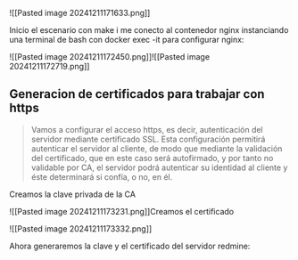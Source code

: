 
![[Pasted image 20241211171633.png]]

Inicio el escenario con make i me conecto al contenedor nginx instanciando una terminal de bash con docker exec -it para configurar nginx:

![[Pasted image 20241211172450.png]]![[Pasted image 20241211172719.png]]

## Generacion de certificados para trabajar con https

>Vamos a configurar el acceso https, es decir, autenticación del servidor mediante certificado SSL. Esta configuración permitirá autenticar el servidor al cliente, de modo que mediante la validación del certificado, que en este caso será autofirmado, y por tanto no validable por CA, el servidor podrá autenticar su identidad al cliente y éste determinará si confía, o no, en él.

Creamos la clave privada de la CA

![[Pasted image 20241211173231.png]]Creamos el certificado

![[Pasted image 20241211173332.png]]

Ahora generaremos la clave y el certificado del servidor redmine:

